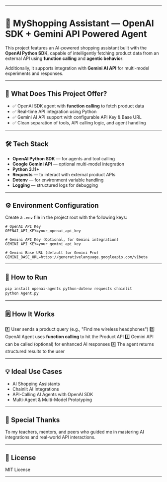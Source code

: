
---

# 🤖 MyShopping Assistant — OpenAI SDK + Gemini API Powered Agent

This project features an AI-powered shopping assistant built with the **OpenAI Python SDK**, capable of intelligently fetching product data from an external API using **function calling** and **agentic behavior**.

Additionally, it supports integration with **Gemini AI API** for multi-model experiments and responses.

---

## 🎯 What Does This Project Offer?

* ✅ OpenAI SDK agent with **function calling** to fetch product data
* ✅ Real-time API integration using Python
* ✅ Gemini AI API support with configurable API Key & Base URL
* ✅ Clean separation of tools, API calling logic, and agent handling

---

## 🛠️ Tech Stack

* **OpenAI Python SDK** — for agents and tool calling
* **Google Gemini API** — optional multi-model integration
* **Python 3.11+**
* **Requests** — to interact with external product APIs
* **Dotenv** — for environment variable handling
* **Logging** — structured logs for debugging


---

## ⚙️ Environment Configuration

Create a `.env` file in the project root with the following keys:

```dotenv
# OpenAI API Key  
OPENAI_API_KEY=your_openai_api_key  

# Gemini API Key (Optional, for Gemini integration)  
GEMINI_API_KEY=your_gemini_api_key  

# Gemini Base URL (default for Gemini Pro)  
GEMINI_BASE_URL=https://generativelanguage.googleapis.com/v1beta  
```

---

## 🚀 How to Run

```bash
pip install openai-agents python-dotenv requests chainlit
python Agent.py  
```

---

## 🗒️ How It Works

1️⃣ User sends a product query (e.g., "Find me wireless headphones")
2️⃣ OpenAI Agent uses **function calling** to hit the Product API
3️⃣ Gemini API can be called (optional) for enhanced AI responses
4️⃣ The agent returns structured results to the user

---

## 💡 Ideal Use Cases

* AI Shopping Assistants
* Chainlit AI Integrations
* API-Calling AI Agents with OpenAI SDK
* Multi-Agent & Multi-Model Prototyping

---

## 🙏 Special Thanks

To my teachers, mentors, and peers who guided me in mastering AI integrations and real-world API interactions.

---

## 📜 License

MIT License

---
